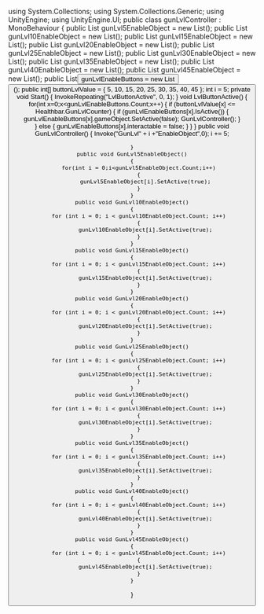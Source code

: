using System.Collections;
using System.Collections.Generic;
using UnityEngine;
using UnityEngine.UI;
public class gunLvlController : MonoBehaviour
{
    public List<GameObject> gunLvl5EnableObject = new List<GameObject>();
    public List<GameObject> gunLvl10EnableObject = new List<GameObject>();
    public List<GameObject> gunLvl15EnableObject = new List<GameObject>();
    public List<GameObject> gunLvl20EnableObject = new List<GameObject>();
    public List<GameObject> gunLvl25EnableObject = new List<GameObject>();
    public List<GameObject> gunLvl30EnableObject = new List<GameObject>();
    public List<GameObject> gunLvl35EnableObject = new List<GameObject>();
    public List<GameObject> gunLvl40EnableObject = new List<GameObject>();
    public List<GameObject> gunLvl45EnableObject = new List<GameObject>();
    public List<Button> gunLvlEnableButtons = new List<Button>();
    public int[] buttonLvlValue = { 5, 10, 15, 20, 25, 30, 35, 40, 45 };
    int i = 5;
    private void Start()
    {
        InvokeRepeating("LvlButtonActive", 0, 1);
    }
    void LvlButtonActive()
    {
            for(int x=0;x<gunLvlEnableButtons.Count;x++)
            {
                if (buttonLvlValue[x] <= Healthbar.GunLvlCounter)
                {
                    if (gunLvlEnableButtons[x].IsActive())
                     {
                    gunLvlEnableButtons[x].gameObject.SetActive(false);
                    GunLvlController();
                     }       
                }
                else
                {
                    gunLvlEnableButtons[x].interactable = false;
                }
            }
    }
    public void GunLvlController()
    {
        Invoke("GunLvl" + i +"EnableObject",0);
        i += 5;

    }
    public void GunLvl5EnableObject()
    {
        for(int i = 0;i<gunLvl5EnableObject.Count;i++)
        {
            gunLvl5EnableObject[i].SetActive(true);
        }
    }
    public void GunLvl10EnableObject()
    {
        for (int i = 0; i < gunLvl10EnableObject.Count; i++)
        {
            gunLvl10EnableObject[i].SetActive(true);
        }
    }
    public void GunLvl15EnableObject()
    {
        for (int i = 0; i < gunLvl15EnableObject.Count; i++)
        {
            gunLvl15EnableObject[i].SetActive(true);
        }
    }
    public void GunLvl20EnableObject()
    {
        for (int i = 0; i < gunLvl20EnableObject.Count; i++)
        {
            gunLvl20EnableObject[i].SetActive(true);
        }
    }
    public void GunLvl25EnableObject()
    {
        for (int i = 0; i < gunLvl25EnableObject.Count; i++)
        {
            gunLvl25EnableObject[i].SetActive(true);
        }
    }
    public void GunLvl30EnableObject()
    {
        for (int i = 0; i < gunLvl30EnableObject.Count; i++)
        {
            gunLvl30EnableObject[i].SetActive(true);
        }
    }
    public void GunLvl35EnableObject()
    {
        for (int i = 0; i < gunLvl35EnableObject.Count; i++)
        {
            gunLvl35EnableObject[i].SetActive(true);
        }
    }
    public void GunLvl40EnableObject()
    {
        for (int i = 0; i < gunLvl40EnableObject.Count; i++)
        {
            gunLvl40EnableObject[i].SetActive(true);
        }
    }
    public void GunLvl45EnableObject()
    {
        for (int i = 0; i < gunLvl45EnableObject.Count; i++)
        {
            gunLvl45EnableObject[i].SetActive(true);
        }
    }
}
